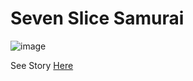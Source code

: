 # Seven Slice Samurai

![image](https://github.com/Ciaodar/SevenSliceSamurai/assets/111642924/46296db0-bab8-4301-9d35-6a4cd30aed68)

See Story [Here](https://ciaodar.notion.site/Seven-Slice-Samurai-d82f058499454feca043fd072fd43c58?pvs=4)
